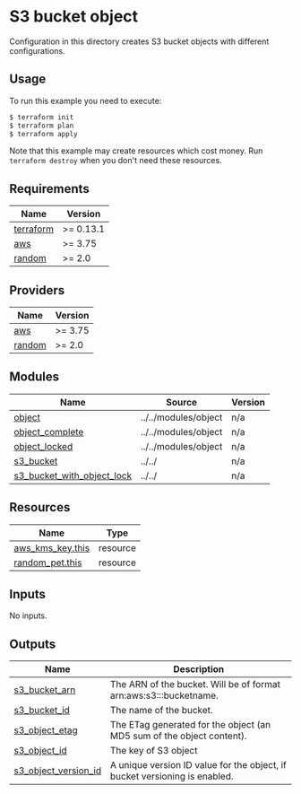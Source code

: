 # S3 bucket object

Configuration in this directory creates S3 bucket objects with different configurations.

## Usage

To run this example you need to execute:

```bash
$ terraform init
$ terraform plan
$ terraform apply
```

Note that this example may create resources which cost money. Run `terraform destroy` when you don't need these resources.

<!-- BEGINNING OF PRE-COMMIT-TERRAFORM DOCS HOOK -->
## Requirements

| Name | Version |
|------|---------|
| <a name="requirement_terraform"></a> [terraform](#requirement\_terraform) | >= 0.13.1 |
| <a name="requirement_aws"></a> [aws](#requirement\_aws) | >= 3.75 |
| <a name="requirement_random"></a> [random](#requirement\_random) | >= 2.0 |

## Providers

| Name | Version |
|------|---------|
| <a name="provider_aws"></a> [aws](#provider\_aws) | >= 3.75 |
| <a name="provider_random"></a> [random](#provider\_random) | >= 2.0 |

## Modules

| Name | Source | Version |
|------|--------|---------|
| <a name="module_object"></a> [object](#module\_object) | ../../modules/object | n/a |
| <a name="module_object_complete"></a> [object\_complete](#module\_object\_complete) | ../../modules/object | n/a |
| <a name="module_object_locked"></a> [object\_locked](#module\_object\_locked) | ../../modules/object | n/a |
| <a name="module_s3_bucket"></a> [s3\_bucket](#module\_s3\_bucket) | ../../ | n/a |
| <a name="module_s3_bucket_with_object_lock"></a> [s3\_bucket\_with\_object\_lock](#module\_s3\_bucket\_with\_object\_lock) | ../../ | n/a |

## Resources

| Name | Type |
|------|------|
| [aws_kms_key.this](https://registry.terraform.io/providers/hashicorp/aws/latest/docs/resources/kms_key) | resource |
| [random_pet.this](https://registry.terraform.io/providers/hashicorp/random/latest/docs/resources/pet) | resource |

## Inputs

No inputs.

## Outputs

| Name | Description |
|------|-------------|
| <a name="output_s3_bucket_arn"></a> [s3\_bucket\_arn](#output\_s3\_bucket\_arn) | The ARN of the bucket. Will be of format arn:aws:s3:::bucketname. |
| <a name="output_s3_bucket_id"></a> [s3\_bucket\_id](#output\_s3\_bucket\_id) | The name of the bucket. |
| <a name="output_s3_object_etag"></a> [s3\_object\_etag](#output\_s3\_object\_etag) | The ETag generated for the object (an MD5 sum of the object content). |
| <a name="output_s3_object_id"></a> [s3\_object\_id](#output\_s3\_object\_id) | The key of S3 object |
| <a name="output_s3_object_version_id"></a> [s3\_object\_version\_id](#output\_s3\_object\_version\_id) | A unique version ID value for the object, if bucket versioning is enabled. |
<!-- END OF PRE-COMMIT-TERRAFORM DOCS HOOK -->
